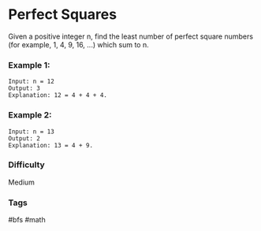 # Perfect Squares

Given a positive integer n, find the least number of perfect square numbers (for example, 1, 4, 9, 16, ...) which sum to n.

### Example 1:

```
Input: n = 12
Output: 3
Explanation: 12 = 4 + 4 + 4.
```

### Example 2:

```
Input: n = 13
Output: 2
Explanation: 13 = 4 + 9.
```

### Difficulty

Medium

### Tags

#bfs #math
